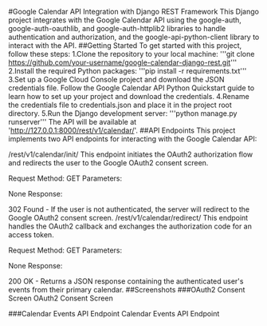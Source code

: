 #Google Calendar API Integration with Django REST Framework
This Django project integrates with the Google Calendar API using the google-auth, google-auth-oauthlib, and google-auth-httplib2 libraries to handle authentication and authorization, and the google-api-python-client library to interact with the API.
##Getting Started
To get started with this project, follow these steps:
1.Clone the repository to your local machine:
'''git clone https://github.com/your-username/google-calendar-django-rest.git'''
2.Install the required Python packages:
'''pip install -r requirements.txt'''
3.Set up a Google Cloud Console project and download the JSON credentials file. Follow the Google Calendar API Python Quickstart guide to learn how to set up your project and download the credentials.
4.Rename the credentials file to credentials.json and place it in the project root directory.
5.Run the Django development server:
'''python manage.py runserver'''
The API will be available at 'http://127.0.0.1:8000/rest/v1/calendar/'.
##API Endpoints
This project implements two API endpoints for interacting with the Google Calendar API:

/rest/v1/calendar/init/
This endpoint initiates the OAuth2 authorization flow and redirects the user to the Google OAuth2 consent screen.

Request Method: GET
Parameters:

None
Response:

302 Found - If the user is not authenticated, the server will redirect to the Google OAuth2 consent screen.
/rest/v1/calendar/redirect/
This endpoint handles the OAuth2 callback and exchanges the authorization code for an access token.

Request Method: GET
Parameters:

None
Response:

200 OK - Returns a JSON response containing the authenticated user's events from their primary calendar.
##Screenshots
###OAuth2 Consent Screen
OAuth2 Consent Screen

###Calendar Events API Endpoint
Calendar Events API Endpoint
